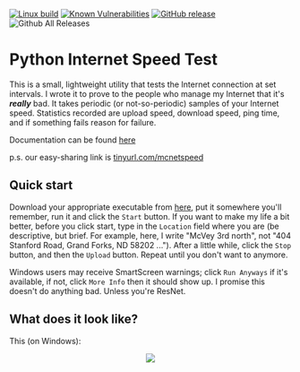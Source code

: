 [![Linux build](https://travis-ci.org/mishaturnbull/PySpeedTest.svg?branch=master)](https://travis-ci.org/mishaturnbull/PySpeedTest.svg?branch=master)
[![Known Vulnerabilities](https://snyk.io/test/github/mishaturnbull/pyspeedtest/badge.svg?targetFile=requirements.txt)](https://snyk.io/test/github/mishaturnbull/pyspeedtest?targetFile=requirements.txt)
[![GitHub release](https://img.shields.io/github/release/mishaturnbull/pyspeedtest.svg)](https://github.com/mishaturnbull/pyspeedtest/releases/latest)
![Github All Releases](https://img.shields.io/github/downloads/mishaturnbull/pyspeedtest/total.svg)

# Python Internet Speed Test

This is a small, lightweight utility that tests the Internet connection at set intervals.  I wrote it to prove to the people who manage my Internet that it's ***really*** bad.  It takes periodic (or not-so-periodic) samples of your Internet speed.  Statistics recorded are upload speed, download speed, ping time, and if something fails reason for failure.  

Documentation can be found [here][docs]

p.s. our easy-sharing link is [tinyurl.com/mcnetspeed](http://tinyurl.com/mcnetspeed)

## Quick start

Download your appropriate executable from [here][0], put it somewhere you'll remember, run it and click the `Start` button.  If you want to make my life a bit better, before you click start, type in the `Location` field where you are (be descriptive, but brief.  For example, here, I write "McVey 3rd north", not "404 Stanford Road, Grand Forks, ND 58202 ...").  After a little while, click the `Stop` button, and then the `Upload` button.  Repeat until you don't want to anymore.

Windows users may receive SmartScreen warnings; click `Run Anyways` if it's available, if not, click `More Info` then it should show up.  I promise this doesn't do anything bad.  Unless you're ResNet.

## What does it look like?

This (on Windows):

<div style="text-align:center">
    <!-- sorry about this if you're reading this file as text or offline... -->
    <img src ="https://github.com/mishaturnbull/PySpeedTest/raw/master/docs/example_running.png" />
</div>

[0]: https://github.com/mishaturnbull/PySpeedTest/releases	"Latest Release"
[1]: https://github.com/mishaturnbull/PySpeedTest/releases/v0.4.3	"Version 0.4.3"
[tinyurl.con/mcnetspeed]: tinyurl.com/mcnetspeed
[docs]: https://mishaturnbull.github.io/PySpeedTest/
